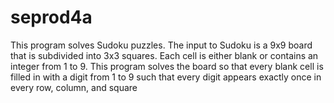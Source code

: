 # seprod4a

This program solves Sudoku puzzles. The input to Sudoku is a 9x9 board that is subdivided
into 3x3 squares. Each cell is either blank or contains an integer from 1 to 9.
This program solves the board so that every blank cell is filled in with a digit from 1 to 9 such
that every digit appears exactly once in every row, column, and square
